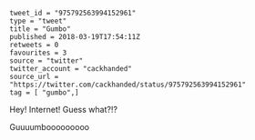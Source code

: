 ```
tweet_id = "975792563994152961"
type = "tweet"
title = "Gumbo"
published = 2018-03-19T17:54:11Z
retweets = 0
favourites = 3
source = "twitter"
twitter_account = "cackhanded"
source_url = "https://twitter.com/cackhanded/status/975792563994152961"
tag = [ "gumbo",]
```

Hey! Internet! Guess what?!?

Guuuumbooooooooo

<p class='image'><img src='http://mnf.m17s.net/2018/03/19/DYq2JzGXkAEpl__.jpg' alt=''></p>

